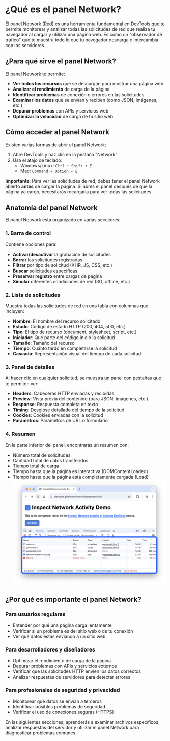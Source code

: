 # ¿Qué es el panel Network?

El panel Network (Red) es una herramienta fundamental en DevTools que te permite monitorear y analizar todas las solicitudes de red que realiza tu navegador al cargar y utilizar una página web. Es como un "observador de tráfico" que te muestra todo lo que tu navegador descarga e intercambia con los servidores.

## ¿Para qué sirve el panel Network?

El panel Network te permite:

- **Ver todos los recursos** que se descargan para mostrar una página web
- **Analizar el rendimiento** de carga de la página
- **Identificar problemas** de conexión o errores en las solicitudes
- **Examinar los datos** que se envían y reciben (como JSON, imágenes, etc.)
- **Depurar problemas** con APIs y servicios web
- **Optimizar la velocidad** de carga de tu sitio web

## Cómo acceder al panel Network

Existen varias formas de abrir el panel Network:

1. Abre DevTools y haz clic en la pestaña "Network"
2. Usa el atajo de teclado:
   - Windows/Linux: `Ctrl + Shift + E`
   - Mac: `Command + Option + E`

**Importante**: Para ver las solicitudes de red, debes tener el panel Network abierto **antes** de cargar la página. Si abres el panel después de que la página ya cargó, necesitarás recargarla para ver todas las solicitudes.

## Anatomía del panel Network

El panel Network está organizado en varias secciones:

### 1. Barra de control

Contiene opciones para:
- **Activar/desactivar** la grabación de solicitudes
- **Borrar** las solicitudes registradas
- **Filtrar** por tipo de solicitud (XHR, JS, CSS, etc.)
- **Buscar** solicitudes específicas
- **Preservar registro** entre cargas de página
- **Simular** diferentes condiciones de red (3G, offline, etc.)

### 2. Lista de solicitudes

Muestra todas las solicitudes de red en una tabla con columnas que incluyen:
- **Nombre**: El nombre del recurso solicitado
- **Estado**: Código de estado HTTP (200, 404, 500, etc.)
- **Tipo**: El tipo de recurso (document, stylesheet, script, etc.)
- **Iniciador**: Qué parte del código inició la solicitud
- **Tamaño**: Tamaño del recurso
- **Tiempo**: Cuánto tardó en completarse la solicitud
- **Cascada**: Representación visual del tiempo de cada solicitud

### 3. Panel de detalles

Al hacer clic en cualquier solicitud, se muestra un panel con pestañas que te permiten ver:
- **Headers**: Cabeceras HTTP enviadas y recibidas
- **Preview**: Vista previa del contenido (para JSON, imágenes, etc.)
- **Response**: Respuesta completa en texto
- **Timing**: Desglose detallado del tiempo de la solicitud
- **Cookies**: Cookies enviadas con la solicitud
- **Parámetros**: Parámetros de URL o formulario

### 4. Resumen

En la parte inferior del panel, encontrarás un resumen con:
- Número total de solicitudes
- Cantidad total de datos transferidos
- Tiempo total de carga
- Tiempo hasta que la página es interactiva (DOMContentLoaded)
- Tiempo hasta que la página está completamente cargada (Load)
![Panel Network](/img/red.png)

## ¿Por qué es importante el panel Network?

### Para usuarios regulares

- Entender por qué una página carga lentamente
- Verificar si un problema es del sitio web o de tu conexión
- Ver qué datos estás enviando a un sitio web

### Para desarrolladores y diseñadores

- Optimizar el rendimiento de carga de la página
- Depurar problemas con APIs y servicios externos
- Verificar que las solicitudes HTTP envíen los datos correctos
- Analizar respuestas de servidores para detectar errores

### Para profesionales de seguridad y privacidad

- Monitorear qué datos se envían a terceros
- Identificar posibles problemas de seguridad
- Verificar el uso de conexiones seguras (HTTPS)

En las siguientes secciones, aprenderás a examinar archivos específicos, analizar respuestas del servidor y utilizar el panel Network para diagnosticar problemas comunes.

